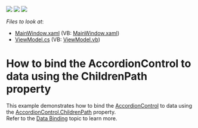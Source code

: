 <!-- default badges list -->
![](https://img.shields.io/endpoint?url=https://codecentral.devexpress.com/api/v1/VersionRange/128640200/17.2.3%2B)
[![](https://img.shields.io/badge/Open_in_DevExpress_Support_Center-FF7200?style=flat-square&logo=DevExpress&logoColor=white)](https://supportcenter.devexpress.com/ticket/details/T596666)
[![](https://img.shields.io/badge/📖_How_to_use_DevExpress_Examples-e9f6fc?style=flat-square)](https://docs.devexpress.com/GeneralInformation/403183)
<!-- default badges end -->
<!-- default file list -->
*Files to look at*:

* [MainWindow.xaml](./CS/ChildrenPath/MainWindow.xaml) (VB: [MainWindow.xaml](./VB/ChildrenPath/MainWindow.xaml))
* [ViewModel.cs](./CS/ChildrenPath/ViewModel.cs) (VB: [ViewModel.vb](./VB/ChildrenPath/ViewModel.vb))
<!-- default file list end -->
# How to bind the AccordionControl to data using the ChildrenPath property


This example demonstrates how to bind the <a href="https://documentation.devexpress.com/WPF/DevExpress.Xpf.Accordion.AccordionControl.class">AccordionControl</a> to data using the <a href="https://documentation.devexpress.com/WPF/DevExpress.Xpf.Accordion.AccordionControl.ChildrenPath.property">AccordionControl.ChildrenPath</a> property.<br>Refer to the <a href="https://documentation.devexpress.com/WPF/118635/Controls-and-Libraries/Navigation-Controls/Accordion-Control/Data-Binding">Data Binding</a> topic to learn more.

<br/>


